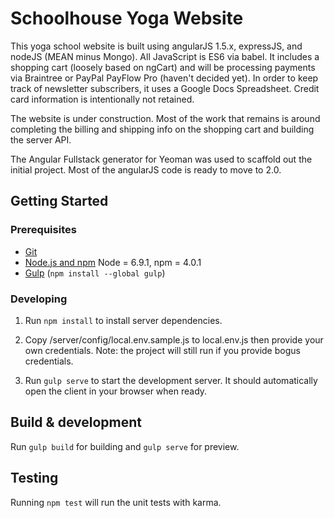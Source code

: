 # Schoolhouse Yoga Website

This yoga school website is built using angularJS 1.5.x, expressJS, and nodeJS (MEAN minus Mongo).
All JavaScript is ES6 via babel. It includes a shopping cart (loosely based on ngCart) and will be processing
payments via Braintree or PayPal PayFlow Pro (haven't decided yet). In order to keep track
of newsletter subscribers, it uses a Google Docs Spreadsheet. Credit card information is
intentionally not retained.

The website is under construction. Most of the work that remains is around completing the billing and
shipping info on the shopping cart and building the server API.

The Angular Fullstack generator for Yeoman was used to scaffold out the initial project. Most of the angularJS
code is ready to move to 2.0.

## Getting Started

### Prerequisites

- [Git](https://git-scm.com/)
- [Node.js and npm](nodejs.org) Node = 6.9.1, npm = 4.0.1
- [Gulp](http://gulpjs.com/) (`npm install --global gulp`)

### Developing

1. Run `npm install` to install server dependencies.

2. Copy /server/config/local.env.sample.js to local.env.js then provide your own credentials. Note: the project will still run if you provide bogus credentials.

3. Run `gulp serve` to start the development server. It should automatically open the client in your browser when ready.

## Build & development

Run `gulp build` for building and `gulp serve` for preview.

## Testing

Running `npm test` will run the unit tests with karma.
